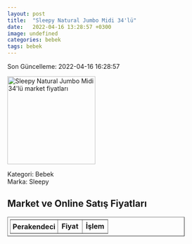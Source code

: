 ```yaml
---
layout: post
title:  "Sleepy Natural Jumbo Midi 34'lü"
date:   2022-04-16 13:28:57 +0300
image: undefined
categories: bebek
tags: bebek
---
```


Son Güncelleme: 2022-04-16 16:28:57

<img src="undefined" width="200" alt="Sleepy Natural Jumbo Midi 34'lü market fiyatları" />

Kategori: Bebek
<br />
Marka: Sleepy

<h2>Market ve Online Satış Fiyatları</h2>

<table border="1" style="padding: 5px;width:80%;">
  <tr>
    <td style="padding: 5px;"><strong>Perakendeci</strong></td>
    <td><strong>Fiyat</strong></td>
    <td><strong>İşlem</strong></td>
  </tr>
  
</table>
